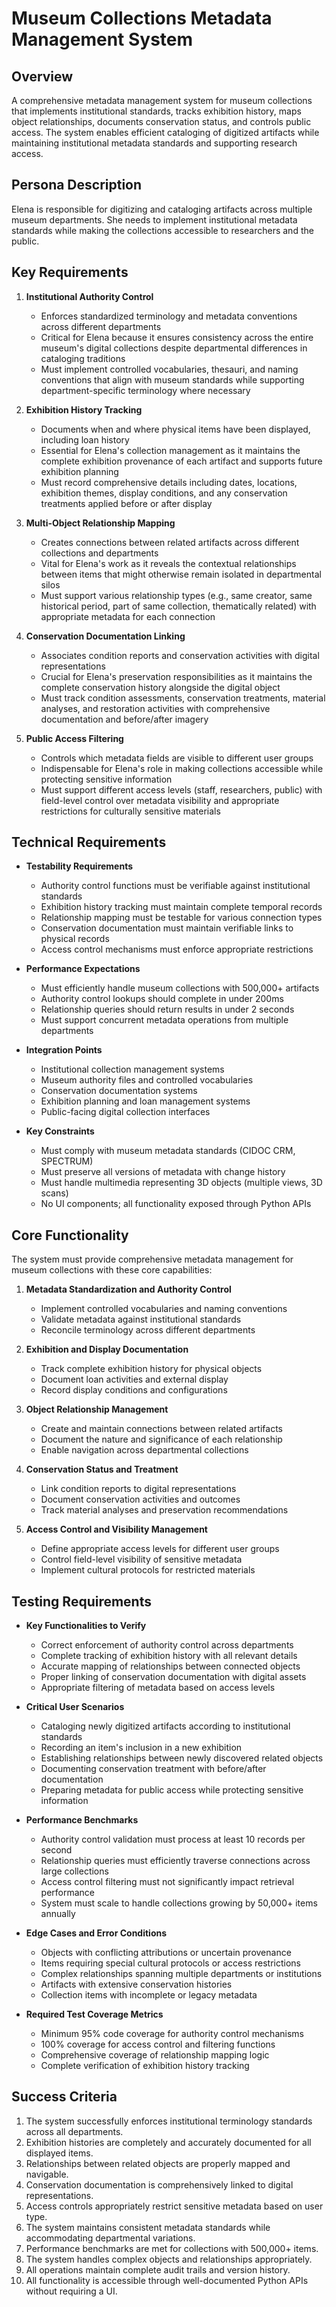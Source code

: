 # Museum Collections Metadata Management System

## Overview
A comprehensive metadata management system for museum collections that implements institutional standards, tracks exhibition history, maps object relationships, documents conservation status, and controls public access. The system enables efficient cataloging of digitized artifacts while maintaining institutional metadata standards and supporting research access.

## Persona Description
Elena is responsible for digitizing and cataloging artifacts across multiple museum departments. She needs to implement institutional metadata standards while making the collections accessible to researchers and the public.

## Key Requirements

1. **Institutional Authority Control**
   - Enforces standardized terminology and metadata conventions across different departments
   - Critical for Elena because it ensures consistency across the entire museum's digital collections despite departmental differences in cataloging traditions
   - Must implement controlled vocabularies, thesauri, and naming conventions that align with museum standards while supporting department-specific terminology where necessary

2. **Exhibition History Tracking**
   - Documents when and where physical items have been displayed, including loan history
   - Essential for Elena's collection management as it maintains the complete exhibition provenance of each artifact and supports future exhibition planning
   - Must record comprehensive details including dates, locations, exhibition themes, display conditions, and any conservation treatments applied before or after display

3. **Multi-Object Relationship Mapping**
   - Creates connections between related artifacts across different collections and departments
   - Vital for Elena's work as it reveals the contextual relationships between items that might otherwise remain isolated in departmental silos
   - Must support various relationship types (e.g., same creator, same historical period, part of same collection, thematically related) with appropriate metadata for each connection

4. **Conservation Documentation Linking**
   - Associates condition reports and conservation activities with digital representations
   - Crucial for Elena's preservation responsibilities as it maintains the complete conservation history alongside the digital object
   - Must track condition assessments, conservation treatments, material analyses, and restoration activities with comprehensive documentation and before/after imagery

5. **Public Access Filtering**
   - Controls which metadata fields are visible to different user groups
   - Indispensable for Elena's role in making collections accessible while protecting sensitive information
   - Must support different access levels (staff, researchers, public) with field-level control over metadata visibility and appropriate restrictions for culturally sensitive materials

## Technical Requirements

- **Testability Requirements**
  - Authority control functions must be verifiable against institutional standards
  - Exhibition history tracking must maintain complete temporal records
  - Relationship mapping must be testable for various connection types
  - Conservation documentation must maintain verifiable links to physical records
  - Access control mechanisms must enforce appropriate restrictions

- **Performance Expectations**
  - Must efficiently handle museum collections with 500,000+ artifacts
  - Authority control lookups should complete in under 200ms
  - Relationship queries should return results in under 2 seconds
  - Must support concurrent metadata operations from multiple departments

- **Integration Points**
  - Institutional collection management systems
  - Museum authority files and controlled vocabularies
  - Conservation documentation systems
  - Exhibition planning and loan management systems
  - Public-facing digital collection interfaces

- **Key Constraints**
  - Must comply with museum metadata standards (CIDOC CRM, SPECTRUM)
  - Must preserve all versions of metadata with change history
  - Must handle multimedia representing 3D objects (multiple views, 3D scans)
  - No UI components; all functionality exposed through Python APIs

## Core Functionality

The system must provide comprehensive metadata management for museum collections with these core capabilities:

1. **Metadata Standardization and Authority Control**
   - Implement controlled vocabularies and naming conventions
   - Validate metadata against institutional standards
   - Reconcile terminology across different departments

2. **Exhibition and Display Documentation**
   - Track complete exhibition history for physical objects
   - Document loan activities and external display
   - Record display conditions and configurations

3. **Object Relationship Management**
   - Create and maintain connections between related artifacts
   - Document the nature and significance of each relationship
   - Enable navigation across departmental collections

4. **Conservation Status and Treatment**
   - Link condition reports to digital representations
   - Document conservation activities and outcomes
   - Track material analyses and preservation recommendations

5. **Access Control and Visibility Management**
   - Define appropriate access levels for different user groups
   - Control field-level visibility of sensitive metadata
   - Implement cultural protocols for restricted materials

## Testing Requirements

- **Key Functionalities to Verify**
  - Correct enforcement of authority control across departments
  - Complete tracking of exhibition history with all relevant details
  - Accurate mapping of relationships between connected objects
  - Proper linking of conservation documentation with digital assets
  - Appropriate filtering of metadata based on access levels

- **Critical User Scenarios**
  - Cataloging newly digitized artifacts according to institutional standards
  - Recording an item's inclusion in a new exhibition
  - Establishing relationships between newly discovered related objects
  - Documenting conservation treatment with before/after documentation
  - Preparing metadata for public access while protecting sensitive information

- **Performance Benchmarks**
  - Authority control validation must process at least 10 records per second
  - Relationship queries must efficiently traverse connections across large collections
  - Access control filtering must not significantly impact retrieval performance
  - System must scale to handle collections growing by 50,000+ items annually

- **Edge Cases and Error Conditions**
  - Objects with conflicting attributions or uncertain provenance
  - Items requiring special cultural protocols or access restrictions
  - Complex relationships spanning multiple departments or institutions
  - Artifacts with extensive conservation histories
  - Collection items with incomplete or legacy metadata

- **Required Test Coverage Metrics**
  - Minimum 95% code coverage for authority control mechanisms
  - 100% coverage for access control and filtering functions
  - Comprehensive coverage of relationship mapping logic
  - Complete verification of exhibition history tracking

## Success Criteria

1. The system successfully enforces institutional terminology standards across all departments.
2. Exhibition histories are completely and accurately documented for all displayed items.
3. Relationships between related objects are properly mapped and navigable.
4. Conservation documentation is comprehensively linked to digital representations.
5. Access controls appropriately restrict sensitive metadata based on user type.
6. The system maintains consistent metadata standards while accommodating departmental variations.
7. Performance benchmarks are met for collections with 500,000+ items.
8. The system handles complex objects and relationships appropriately.
9. All operations maintain complete audit trails and version history.
10. All functionality is accessible through well-documented Python APIs without requiring a UI.